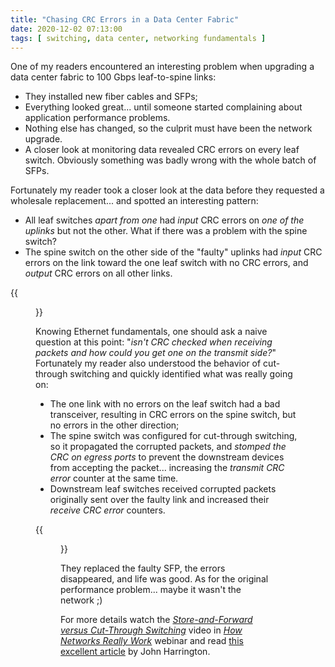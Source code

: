 ```yaml
---
title: "Chasing CRC Errors in a Data Center Fabric"
date: 2020-12-02 07:13:00
tags: [ switching, data center, networking fundamentals ]
---
```

One of my readers encountered an interesting problem when upgrading a data center fabric to 100 Gbps leaf-to-spine links:

* They installed new fiber cables and SFPs;
* Everything looked great... until someone started complaining about application performance problems.
* Nothing else has changed, so the culprit must have been the network upgrade.
* A closer look at monitoring data revealed CRC errors on every leaf switch. Obviously something was badly wrong with the whole batch of SFPs.

Fortunately my reader took a closer look at the data before they requested a wholesale replacement... and spotted an interesting pattern:
<!--more-->

* All leaf switches _apart from one_ had _input_ CRC errors on _one of the uplinks_ but not the other. What if there was a problem with the spine switch?
* The spine switch on the other side of the "faulty" uplinks had _input_ CRC errors on the link toward the one leaf switch with no CRC errors, and _output_ CRC errors on all other links.

{{<figure src="DC_CRC_Observations.png" caption="Weird pattern of CRC errors">}}

Knowing Ethernet fundamentals, one should ask a naive question at this point: "_isn't CRC checked when receiving packets and how could you get one on the transmit side?_" Fortunately my reader also understood the behavior of cut-through switching and quickly identified what was really going on:

* The one link with no errors on the leaf switch had a bad transceiver, resulting in CRC errors on the spine switch, but no errors in the other direction;
* The spine switch was configured for cut-through switching, so it propagated the corrupted packets, and _stomped the CRC on egress ports_ to prevent the downstream devices from accepting the packet... increasing the _transmit CRC error_ counter at the same time.
* Downstream leaf switches received corrupted packets originally sent over the faulty link and increased their _receive CRC error_ counters.

{{<figure src="DC_CRC_Errors.png" caption="Fabric-wide errors caused by a single faulty transceiver">}}

They replaced the faulty SFP, the errors disappeared, and life was good. As for the original performance problem... maybe it wasn't the network ;)

For more details watch the *[Store-and-Forward versus Cut-Through Switching](https://my.ipspace.net/bin/get/Net101/SW6%20-%20Store-and-Forward%20and%20Cut-Through%20Switching.mp4)* video in *[How Networks Really Work](https://www.ipspace.net/How_Networks_Really_Work)* webinar and read [this excellent article](http://thenetworksherpa.com/cut-through-corruption-and-crc-stomping/) by John Harrington.